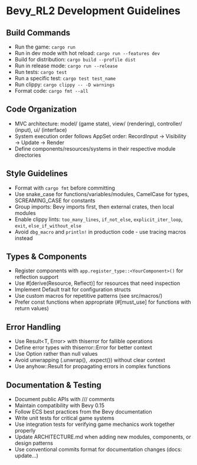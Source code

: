 # Bevy_RL2 Development Guidelines

## Build Commands

- Run the game: `cargo run`
- Run in dev mode with hot reload: `cargo run --features dev`
- Build for distribution: `cargo build --profile dist`
- Run in release mode: `cargo run --release`
- Run tests: `cargo test`
- Run a specific test: `cargo test test_name`
- Run clippy: `cargo clippy -- -D warnings`
- Format code: `cargo fmt --all`

## Code Organization

- MVC architecture: model/ (game state), view/ (rendering), controller/ (input), ui/ (interface)
- System execution order follows AppSet order: RecordInput → Visibility → Update → Render
- Define components/resources/systems in their respective module directories

## Style Guidelines

- Format with `cargo fmt` before committing
- Use snake_case for functions/variables/modules, CamelCase for types, SCREAMING_CASE for constants
- Group imports: Bevy imports first, then external crates, then local modules
- Enable clippy lints: `too_many_lines`, `if_not_else`, `explicit_iter_loop`, `exit`, `else_if_without_else`
- Avoid `dbg_macro` and `println!` in production code - use tracing macros instead

## Types & Components

- Register components with `app.register_type::<YourComponent>()` for reflection support
- Use #[derive(Resource, Reflect)] for resources that need inspection
- Implement Default trait for configuration structs
- Use custom macros for repetitive patterns (see src/macros/)
- Prefer const functions when appropriate (#[must_use] for functions with return values)

## Error Handling

- Use Result<T, Error> with thiserror for fallible operations
- Define error types with thiserror::Error for better context
- Use Option rather than null values
- Avoid unwrapping (.unwrap(), .expect()) without clear context
- Use anyhow::Result for propagating errors in complex functions

## Documentation & Testing

- Document public APIs with /// comments
- Maintain compatibility with Bevy 0.15
- Follow ECS best practices from the Bevy documentation
- Write unit tests for critical game systems
- Use integration tests for verifying game mechanics work together properly
- Update ARCHITECTURE.md when adding new modules, components, or design patterns
- Use conventional commits format for documentation changes (docs: update...)